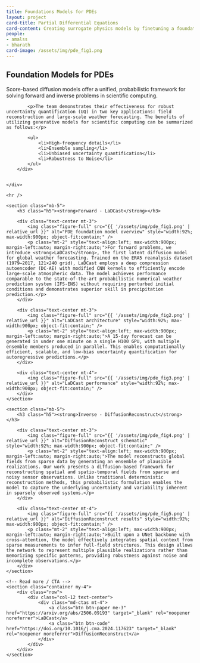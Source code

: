 ```yaml
---
title: Foundations Models for PDEs
layout: project
card-title: Partial Differential Equations
card-content: Creating surrogate physics models by finetuning a foundation model trained on multiple PDEs.
people:
- amalss
- bharath
card-image: /assets/img/pde_fig1.png
---
```


<section class="container my-5">
    	<div class="row align-items-start mb-4">
    		<div class="col-12">
			<h1 class="display-6 fw-bold">Foundation Models for PDEs</h1>
			<p>Score-based diffusion models offer a unified, probabilistic framework for solving forward and inverse problems in scientific computing.</p>

			<p>The team demonstrates their effectiveness for robust uncertainty quantification (UQ) in two key applications: field reconstruction and large-scale weather forecasting. The benefits of utilizing generative models for scientific computing can be summarized as follows:</p>

			<ul>
				<li>High-frequency details</li>
				<li>Ensemble sampling</li>
				<li>Unbiased uncertainty quantification</li>
				<li>Robustness to Noise</li>
			</ul>
		</div>


	</div>

	<hr />

	<section class="mb-5">
		<h3 class="h5"><strong>Forward - LaDCast</strong></h3>

		<div class="text-center mt-3">
			<img class="figure-full" src="{{ '/assets/img/pde_fig1.png' | relative_url }}" alt="PDE foundation model overview" style="width:92%; max-width:900px; object-fit:contain;" />
            <p class="mt-2" style="text-align:left; max-width:900px; margin-left:auto; margin-right:auto;">For forward problems, we introduce <strong>LaDCast</strong>, the first latent diffusion model for global weather forecasting. Trained on the ERA5 reanalysis dataset (1979–2017, 121×240 grid), LaDCast employs a deep compression autoencoder (DC-AE) with modified CNN kernels to efficiently encode large-scale atmospheric data. The model achieves performance comparable to the state-of-the-art probabilistic numerical weather prediction system (IFS-ENS) without requiring perturbed initial conditions and demonstrates superior skill in precipitation prediction.</p>
		</div>

		<div class="text-center mt-3">
			<img class="figure-full" src="{{ '/assets/img/pde_fig2.png' | relative_url }}" alt="LaDCast architecture" style="width:92%; max-width:900px; object-fit:contain;" />
			<p class="mt-2" style="text-align:left; max-width:900px; margin-left:auto; margin-right:auto;">A 15-day forecast can be generated in under one minute on a single H100 GPU, with multiple ensemble members produced in parallel. This enables computationally efficient, scalable, and low-bias uncertainty quantification for autoregressive predictions.</p>
		</div>

		<div class="text-center mt-4">
			<img class="figure-full" src="{{ '/assets/img/pde_fig3.png' | relative_url }}" alt="LaDCast performance" style="width:92%; max-width:900px; object-fit:contain;" />		
		</div>
	</section>

	<section class="mb-5">
		<h3 class="h5"><strong>Inverse - DiffusionReconstruct</strong></h3>

		<div class="text-center mt-3">
			<img class="figure-full" src="{{ '/assets/img/pde_fig4.png' | relative_url }}" alt="DiffusionReconstruct schematic" style="width:92%; max-width:900px; object-fit:contain;" />
			<p class="mt-2" style="text-align:left; max-width:900px; margin-left:auto; margin-right:auto;">The model reconstructs global fields from sparse data by generating an ensemble of plausible realizations. Our work presents a diffusion-based framework for reconstructing spatial and spatio-temporal fields from sparse and noisy sensor observations. Unlike traditional deterministic reconstruction methods, this probabilistic formulation enables the model to capture the underlying uncertainty and variability inherent in sparsely observed systems.</p>
		</div>

		<div class="text-center mt-4">
			<img class="figure-full" src="{{ '/assets/img/pde_fig5.png' | relative_url }}" alt="DiffusionReconstruct results" style="width:92%; max-width:900px; object-fit:contain;" />
			<p class="mt-2" style="text-align:left; max-width:900px; margin-left:auto; margin-right:auto;">Built upon a UNet backbone with cross-attention, the model effectively integrates spatial context from sparse measurements to infer full-field structures. This design allows the network to represent multiple plausible realizations rather than memorizing specific patterns, providing robustness against noise and incomplete observations.</p>
		</div>
	</section>

	<!-- Read more / CTA -->
	<section class="container my-4">
		<div class="row">
			<div class="col-12 text-center">
				<div class="md-ctas mt-4">
					<a class="btn btn-paper me-3" href="https://arxiv.org/abs/2506.09193" target="_blank" rel="noopener noreferrer">LaDCast</a>
					<a class="btn btn-code" href="https://doi.org/10.1016/j.cma.2024.117623" target="_blank" rel="noopener noreferrer">DiffusionReconstruct</a>
				</div>
			</div>
		</div>
	</section>

</section>